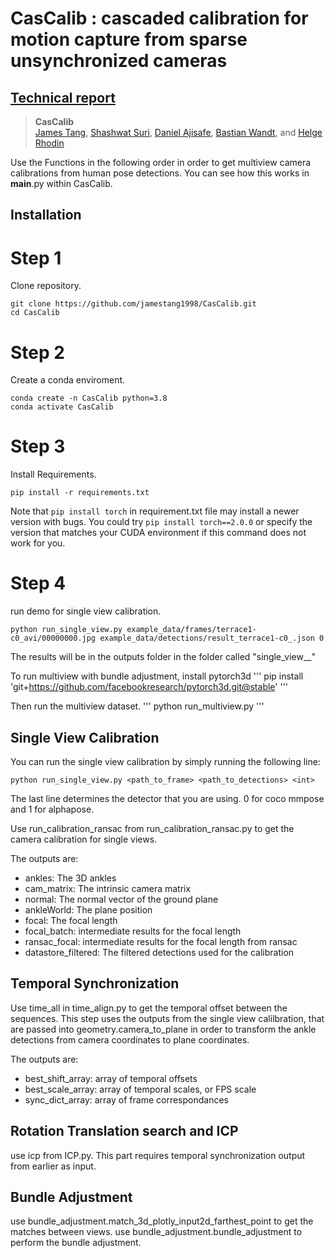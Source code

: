 # CasCalib : cascaded calibration for motion capture from sparse unsynchronized cameras
## [Technical report](https://open.library.ubc.ca/soa/cIRcle/collections/ubctheses/24/items/1.0437869)
>**CasCalib**\
>[James Tang](https://www.linkedin.com/in/james-tang-279332196/?originalSubdomain=ca), [Shashwat Suri](https://www.linkedin.com/in/shashwat-suri-88807a13b/), [Daniel Ajisafe](https://danielajisafe.github.io/), [Bastian Wandt](https://bastianwandt.de/), and [Helge Rhodin](http://helge.rhodin.de/)

Use the Functions in the following order in order to get multiview camera calibrations from human pose detections. You can see how this works in __main__.py within CasCalib.

## Installation

# Step 1
Clone repository.
```
git clone https://github.com/jamestang1998/CasCalib.git
cd CasCalib
```

# Step 2
Create a conda enviroment.
```
conda create -n CasCalib python=3.8
conda activate CasCalib
```

# Step 3
Install Requirements.
```
pip install -r requirements.txt
```
Note that `pip install torch` in requirement.txt file may install a newer version with bugs. You could try `pip install torch==2.0.0` or specify the version that matches your CUDA environment if this command does not work for you.

# Step 4
run demo for single view calibration.
```
python run_single_view.py example_data/frames/terrace1-c0_avi/00000000.jpg example_data/detections/result_terrace1-c0_.json 0
```
The results will be in the outputs folder in the folder called "single_view_<date>_<time>"

To run multiview with bundle adjustment, install pytorch3d
'''
pip install 'git+https://github.com/facebookresearch/pytorch3d.git@stable'
'''

Then run the multiview dataset.
'''
python run_multiview.py
'''

## Single View Calibration

You can run the single view calibration by simply running the following line:
```
python run_single_view.py <path_to_frame> <path_to_detections> <int>
```
The last line determines the detector that you are using. 0 for coco mmpose and 1 for alphapose.

Use run_calibration_ransac from run_calibration_ransac.py to get the camera calibration for single views. 

The outputs are:

- ankles: The 3D ankles
- cam_matrix: The intrinsic camera matrix
- normal: The normal vector of the ground plane
- ankleWorld: The plane position
- focal: The focal length
- focal_batch: intermediate results for the focal length
- ransac_focal: intermediate results for the focal length from ransac
- datastore_filtered: The filtered detections used for the calibration

## Temporal Synchronization
Use time_all in time_align.py to get the temporal offset between the sequences. This step uses the outputs from the single view calilbration, that are passed into geometry.camera_to_plane in order to transform the ankle detections from camera coordinates to plane coordinates. 

The outputs are:

- best_shift_array: array of temporal offsets
- best_scale_array: array of temporal scales, or FPS scale
- sync_dict_array: array of frame correspondances

## Rotation Translation search and ICP
use icp from ICP.py. This part requires temporal synchronization output from earlier as input.

## Bundle Adjustment
use bundle_adjustment.match_3d_plotly_input2d_farthest_point to get the matches between views.
use bundle_adjustment.bundle_adjustment to perform the bundle adjustment.
